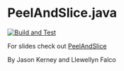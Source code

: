 # PeelAndSlice.java

[![Build and Test](../../workflows/build-and-test.yml/badge.svg)](../../actions/workflows/build-and-test.yml)

For slides check out [PeelAndSlice](https://github.com/jason-kerney/PeelAndSlice/)

By Jason Kerney
and Llewellyn Falco
